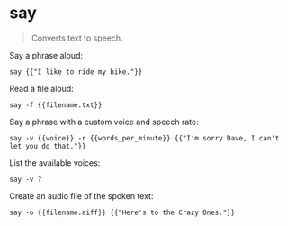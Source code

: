 say
===

> Converts text to speech.

Say a phrase aloud:

    say {{"I like to ride my bike."}}

Read a file aloud:

    say -f {{filename.txt}}

Say a phrase with a custom voice and speech rate:

    say -v {{voice}} -r {{words_per_minute}} {{"I'm sorry Dave, I can't let you do that."}}

List the available voices:

    say -v ?

Create an audio file of the spoken text:

    say -o {{filename.aiff}} {{"Here's to the Crazy Ones."}}

